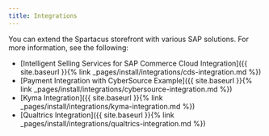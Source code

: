 ```yaml
---
title: Integrations
---
```


You can extend the Spartacus storefront with various SAP solutions. For more information, see the following:

- [Intelligent Selling Services for SAP Commerce Cloud Integration]({{ site.baseurl }}{% link _pages/install/integrations/cds-integration.md %})
- [Payment Integration with CyberSource Example]({{ site.baseurl }}{% link _pages/install/integrations/cybersource-integration.md %})
- [Kyma Integration]({{ site.baseurl }}{% link _pages/install/integrations/kyma-integration.md %})
- [Qualtrics Integration]({{ site.baseurl }}{% link _pages/install/integrations/qualtrics-integration.md %})
